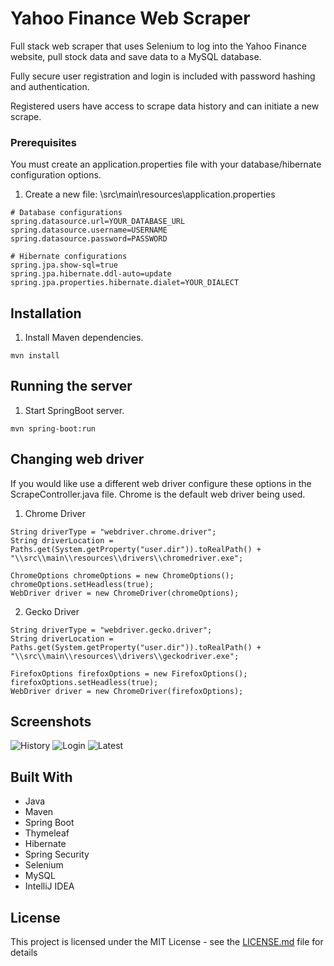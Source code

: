 # Yahoo Finance Web Scraper

Full stack web scraper that uses Selenium to log into the Yahoo Finance website, pull stock data and save data to a MySQL database.

Fully secure user registration and login is included with password hashing and authentication.

Registered users have access to scrape data history and can initiate a new scrape.

### Prerequisites

You must create an application.properties file with your database/hibernate configuration options.

1. Create a new file: \src\main\resources\application.properties

```
# Database configurations
spring.datasource.url=YOUR_DATABASE_URL
spring.datasource.username=USERNAME
spring.datasource.password=PASSWORD

# Hibernate configurations
spring.jpa.show-sql=true
spring.jpa.hibernate.ddl-auto=update
spring.jpa.properties.hibernate.dialet=YOUR_DIALECT
```

## Installation

1. Install Maven dependencies.

```
mvn install
```

## Running the server

1. Start SpringBoot server.

```
mvn spring-boot:run
```

## Changing web driver

If you would like use a different web driver configure these options in the ScrapeController.java file. Chrome is the default web driver being used.

1. Chrome Driver

```
String driverType = "webdriver.chrome.driver";
String driverLocation = Paths.get(System.getProperty("user.dir")).toRealPath() + "\\src\\main\\resources\\drivers\\chromedriver.exe";
```

```
ChromeOptions chromeOptions = new ChromeOptions();
chromeOptions.setHeadless(true);
WebDriver driver = new ChromeDriver(chromeOptions);
```

2. Gecko Driver

```
String driverType = "webdriver.gecko.driver";
String driverLocation = Paths.get(System.getProperty("user.dir")).toRealPath() + "\\src\\main\\resources\\drivers\\geckodriver.exe";
```

```
FirefoxOptions firefoxOptions = new FirefoxOptions();
firefoxOptions.setHeadless(true);
WebDriver driver = new ChromeDriver(firefoxOptions);
```

## Screenshots

![History](https://i.imgur.com/0NNHFIC.png "History")
![Login](https://i.imgur.com/WCA0n8V.png "Login")
![Latest](https://i.imgur.com/SxJepsz.png "Latest")

## Built With

- Java
- Maven
- Spring Boot
- Thymeleaf
- Hibernate
- Spring Security
- Selenium
- MySQL
- IntelliJ IDEA

## License

This project is licensed under the MIT License - see the [LICENSE.md](LICENSE.md) file for details
